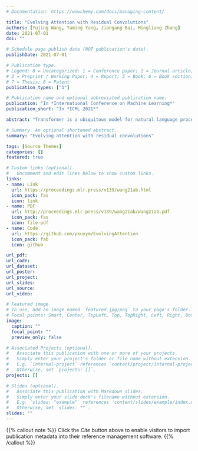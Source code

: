 ```yaml
---
# Documentation: https://wowchemy.com/docs/managing-content/

title: "Evolving Attention with Residual Convolutions"
authors: [Yujing Wang, Yaming Yang, Jiangang Bai, Mingliang Zhang]
date: 2021-07-01
doi: ""

# Schedule page publish date (NOT publication's date).
publishDate: 2021-07-01

# Publication type.
# Legend: 0 = Uncategorized; 1 = Conference paper; 2 = Journal article;
# 3 = Preprint / Working Paper; 4 = Report; 5 = Book; 6 = Book section;
# 7 = Thesis; 8 = Patent
publication_types: ["1"]

# Publication name and optional abbreviated publication name.
publication: "In *International Conference on Machine Learning*"
publication_short: "In *ICML 2021*"

abstract: "Transformer is a ubiquitous model for natural language processing and has attracted wide attentions in computer vision. The attention maps are indispensable for a transformer model to encode the dependencies among input tokens. However, they are learned without explicit interactions in each layer and sometimes fail to capture reasonable patterns. In this paper, we propose a novel and generic mechanism based on evolving attention to improve the performance of transformers. On one hand, the attention maps in different layers share common knowledge, thus the ones in preceding layers can instruct the learning of attention in succeeding layers through residual connections. On the other hand, low-level and high-level attentions vary in the levels of abstraction, so we adopt additional convolutional layers to capture the evolutionary process of attention maps. The proposed evolving attention mechanism achieves significant performance improvement over various state-ofthe-art models for multiple tasks, including image classification, natural language understanding and machine translation."

# Summary. An optional shortened abstract.
summary: "Evolving attention with residual convolutions"

tags: [Source Themes]
categories: []
featured: true

# Custom links (optional).
#   Uncomment and edit lines below to show custom links.
links:
- name: Link
  url: https://proceedings.mlr.press/v139/wang21ab.html
  icon_pack: fas
  icon: link
- name: PDF
  url: http://proceedings.mlr.press/v139/wang21ab/wang21ab.pdf
  icon_pack: fas
  icon: file-pdf
- name: Code
  url: https://github.com/pkuyym/EvolvingAttention
  icon_pack: fab
  icon: github

url_pdf: 
url_code: 
url_dataset:
url_poster:
url_project:
url_slides:
url_source: 
url_video:

# Featured image
# To use, add an image named `featured.jpg/png` to your page's folder. 
# Focal points: Smart, Center, TopLeft, Top, TopRight, Left, Right, BottomLeft, Bottom, BottomRight.
image:
  caption: ""
  focal_point: ""
  preview_only: false

# Associated Projects (optional).
#   Associate this publication with one or more of your projects.
#   Simply enter your project's folder or file name without extension.
#   E.g. `internal-project` references `content/project/internal-project/index.md`.
#   Otherwise, set `projects: []`.
projects: []

# Slides (optional).
#   Associate this publication with Markdown slides.
#   Simply enter your slide deck's filename without extension.
#   E.g. `slides: "example"` references `content/slides/example/index.md`.
#   Otherwise, set `slides: ""`.
slides: ""
---
```


{{% callout note %}}
Click the *Cite* button above to enable visitors to import publication metadata into their reference management software.
{{% /callout %}}